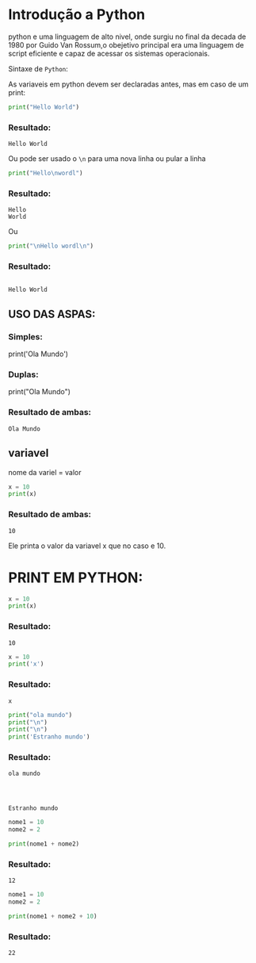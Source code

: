 # Introdução a Python

python e uma linguagem de alto nivel, onde surgiu no final da decada de 1980 por Guido Van Rossum,o obejetivo principal era uma linguagem de script eficiente e capaz de acessar os sistemas operacionais.

Sintaxe de ```Python```: 

As variaveis em python devem ser declaradas antes, mas em caso de um print:

```python
print("Hello World")
```
### Resultado:
```
Hello World
```
Ou pode ser usado o ```\n``` para uma nova linha ou pular a linha

```python
print("Hello\nwordl")
```
### Resultado:
```
Hello 
World
```
Ou

```python
print("\nHello wordl\n")
```
### Resultado:
```

Hello World

```

## USO DAS ASPAS:

### Simples:

print('Ola Mundo')

### Duplas:
print("Ola Mundo")


### Resultado de ambas:
```
Ola Mundo
```

## variavel 

nome da variel = valor 

```python
x = 10
print(x)
```
### Resultado de ambas:
```
10
```
Ele printa o valor da variavel x que no caso e 10.

# PRINT EM PYTHON:

```python
x = 10
print(x)
```
### Resultado:
```
10
```


```python
x = 10
print('x')
```
### Resultado:
```
x
```


```python
print("ola mundo")
print("\n")
print("\n")
print('Estranho mundo')
```
### Resultado:
```
ola mundo




Estranho mundo
```

```python
nome1 = 10
nome2 = 2

print(nome1 + nome2)
```
### Resultado:
```
12
```


```python
nome1 = 10
nome2 = 2

print(nome1 + nome2 + 10)
```
### Resultado:
```
22
```